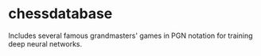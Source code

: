 # chessdatabase
Includes several famous grandmasters' games in PGN notation for training deep neural networks.
